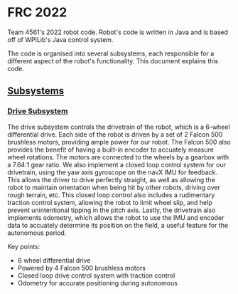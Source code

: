 # FRC 2022
Team 4561's 2022 robot code. Robot's code is written in Java and is based off of WPILib's Java control system.

The code is organised into several subsystems, each responsible for a different aspect of the robot's functionality. This document explains this code.

## [Subsystems](src/main/java/frc/robot/subsystems)
### [Drive Subsystem](src/main/java/frc/robot/subsystems/DriveSubsystem.java)
The drive subsystem controls the drivetrain of the robot, which is a 6-wheel differential drive. Each side of the robot is driven by a set of 2 Falcon 500 brushless motors, providing ample power for our robot.
The Falcon 500 also provides the benefit of having a built-in encoder to accuately measure wheel rotations. The motors are connected to the wheels by a gearbox with a 7.64:1 gear ratio.
We also implement a closed loop control system for our drivetrain, using the yaw axis gyroscope on the navX IMU for feedback. This allows the driver to drive perfectly straight, as well as allowing the robot to maintain orientation when being hit by other robots, driving over rough terrain, etc. This closed loop control also includes a rudimentary traction control system, allowing the robot to limit wheel slip, and help prevent unintentional tipping in the pitch axis. 
Lastly, the drivetrain also implements odometry, which allows the robot to use the IMU and encoder data to accuately determine its position on the field, a useful feature for the autonomous period.

Key points:
* 6 wheel differential drive
* Powered by 4 Falcon 500 brushless motors
* Closed loop drive control system with traction control
* Odometry for accurate positioning during autonomous
